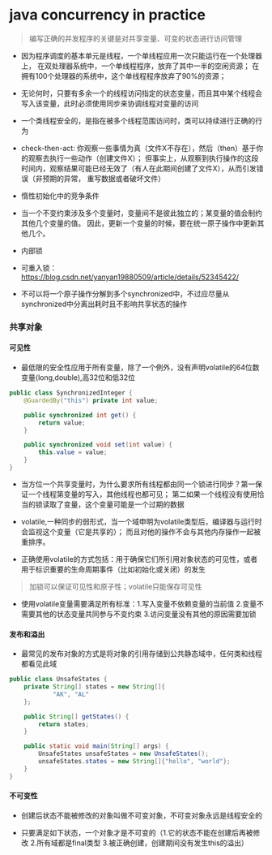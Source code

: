 # java concurrency in practice

> 编写正确的并发程序的关键是对共享变量、可变的状态进行访问管理

- 因为程序调度的基本单元是线程，一个单线程应用一次只能运行在一个处理器上，
在双处理器系统中，一个单线程程序，放弃了其中一半的空闲资源；
在拥有100个处理器的系统中，这个单线程程序放弃了90%的资源；

- 无论何时，只要有多余一个的线程访问指定的状态变量，而且其中某个线程会写入该变量，此时必须使用同步来协调线程对变量的访问

- 一个类线程安全的，是指在被多个线程范围访问时，类可以持续进行正确的行为

- check-then-act: 你观察一些事情为真（文件X不存在），然后（then）基于你的观察去执行一些动作（创建文件X）；
但事实上，从观察到执行操作的这段时间内，观察结果可能已经无效了（有人在此期间创建了文件X），从而引发错误（非预期的异常，
重写数据或者破坏文件）

- 惰性初始化中的竞争条件

- 当一个不变约束涉及多个变量时，变量间不是彼此独立的；某变量的值会制约其他几个变量的值。
因此，更新一个变量的时候，要在统一原子操作中更新其他几个。

- 内部锁

- 可重入锁：https://blog.csdn.net/yanyan19880509/article/details/52345422/

- 不可以将一个原子操作分解到多个synchronized中，不过应尽量从synchronized中分离出耗时且不影响共享状态的操作

### 共享对象

#### 可见性
- 最低限的安全性应用于所有变量，除了一个例外，没有声明volatile的64位数变量(long,double),高32位和低32位
```java
public class SynchronizedInteger {
    @GuardedBy("this") private int value;

    public synchronized int get() {
        return value;
    }

    public synchronized void set(int value) {
        this.value = value;
    }
}
```
- 当方位一个共享变量时，为什么要求所有线程都由同一个锁进行同步？第一保证一个线程第变量的写入，其他线程也都可见；
第二如果一个线程没有使用恰当的锁读取了变量，这个变量可能是一个过期的数据

- volatile,一种同步的弱形式，当一个域申明为volatile类型后，编译器与运行时会监视这个变量（它是共享的）；
而且对他的操作不会与其他内存操作一起被重排序。

- 正确使用volatile的方式包括：用于确保它们所引用对象状态的可见性，或者用于标识重要的生命周期事件（比如初始化或关闭）的发生

> 加锁可以保证可见性和原子性；volatile只能保存可见性

- 使用volatile变量需要满足所有标准：1.写入变量不依赖变量的当前值 2.变量不需要其他的状态变量共同参与不变约束 3.访问变量没有其他的原因需要加锁

#### 发布和溢出

- 最常见的发布对象的方式是将对象的引用存储到公共静态域中，任何类和线程都看见此域
```java
public class UnsafeStates {
    private String[] states = new String[]{
            "AK", "AL"
    };

    public String[] getStates() {
        return states;
    }

    public static void main(String[] args) {
        UnsafeStates unsafeStates = new UnsafeStates();
        unsafeStates.states = new String[]{"hello", "world"};
    }
}
```

#### 不可变性

- 创建后状态不能被修改的对象叫做不可变对象，不可变对象永远是线程安全的

- 只要满足如下状态，一个对象才是不可变的（1.它的状态不能在创建后再被修改 2.所有域都是final类型 3.被正确创建，创建期间没有发生this的溢出）